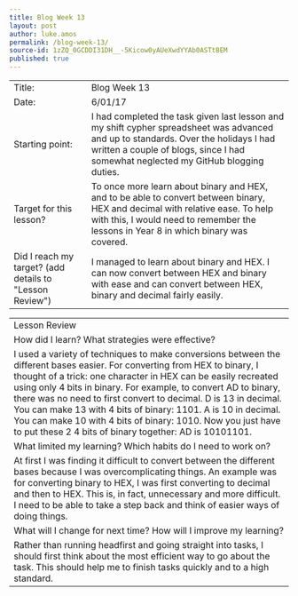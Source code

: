 ```yaml
---
title: Blog Week 13
layout: post
author: luke.amos
permalink: /blog-week-13/
source-id: 1zZQ_0GCDDI31DH__-5Kicow0yAUeXwdYYAb0ASTtBEM
published: true
---
```

<table>
  <tr>
    <td>Title:</td>
    <td>Blog Week 13</td>
  </tr>
  <tr>
    <td>Date:</td>
    <td>6/01/17</td>
  </tr>
  <tr>
    <td>Starting point:</td>
    <td>I had completed the task given last lesson and my shift cypher spreadsheet was advanced and up to standards. Over the holidays I had written a couple of blogs, since I had somewhat neglected my GitHub blogging duties. </td>
  </tr>
  <tr>
    <td>Target for this lesson?</td>
    <td>To once more learn about binary and HEX, and to be able to convert between binary, HEX and decimal with relative ease. To help with this, I would need to remember the lessons in Year 8 in which binary was covered.</td>
  </tr>
  <tr>
    <td>Did I reach my target? 
(add details to "Lesson Review")</td>
    <td>I managed to learn about binary and HEX. I can now convert between HEX and binary with ease and can convert between HEX, binary and decimal fairly easily. </td>
  </tr>
</table>


<table>
  <tr>
    <td>Lesson Review</td>
  </tr>
  <tr>
    <td>How did I learn? What strategies were effective? </td>
  </tr>
  <tr>
    <td>I used a variety of techniques to make conversions between the different bases easier. For converting from HEX to binary, I thought of a trick: one character in HEX can be easily recreated using only 4 bits in binary. For example, to convert AD to binary, there was no need to first convert to decimal. D is 13 in decimal. You can make 13 with 4 bits of binary: 1101. A is 10 in decimal. You can make 10 with 4 bits of binary: 1010. Now you just have to put these 2 4 bits of binary together: AD is 10101101.  </td>
  </tr>
  <tr>
    <td>What limited my learning? Which habits do I need to work on? </td>
  </tr>
  <tr>
    <td>At first I was finding it difficult to convert between the different bases because I was overcomplicating things. An example was for converting binary to HEX, I was first converting to decimal and then to HEX. This is, in fact, unnecessary and more difficult. I need to be able to take a step back and think of easier ways of doing things.</td>
  </tr>
  <tr>
    <td>What will I change for next time? How will I improve my learning?</td>
  </tr>
  <tr>
    <td>Rather than running headfirst and going straight into tasks, I should first think about the most efficient way to go about the task. This should help me to finish tasks quickly and to a high standard.</td>
  </tr>
</table>


